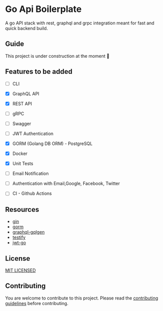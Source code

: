 # Go Api Boilerplate
A go API stack with rest, graphql and grpc integration meant for fast and quick backend build.  

## Guide

This project is under construction at the moment 🚧


## Features to be added

- [ ] CLI
- [x] GraphQL API
- [x] REST API
- [ ] gRPC
- [ ] Swagger
- [ ] JWT Authentication
- [x] GORM (Golang DB ORM) - PostgreSQL
- [x] Docker
- [x] Unit Tests
- [ ] Email Notification
- [ ] Authentication with Email,Google, Facebook, Twitter
- [ ] CI - Github Actions


## Resources

- [gin](https://github.com/gin-gonic/gin)
- [gorm](https://github.com/jinzhu/gorm)
- [graphql-gqlgen](https://github.com/99designs/gqlgen)
- [testify](https://github.com/stretchr/testify)
- [jwt-go](https://gopkg.in/dgrijalva/jwt-go.v3)

## License

[MIT LICENSED](./LICENSE)

## Contributing

You are welcome to contribute to this project. Please read the [contributing guidelines](CONTRIBUTING.md) before contributing.
